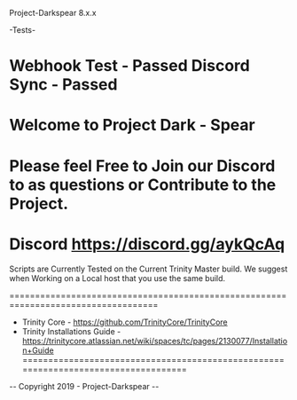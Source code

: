 Project-Darkspear
8.x.x

-Tests-

Webhook Test	- Passed
Discord Sync	- Passed
================================
Welcome to Project Dark - Spear
================================

Please feel Free to Join our Discord to as questions or Contribute to the Project.
==============================
Discord
https://discord.gg/aykQcAq
==============================


Scripts are Currently Tested on the Current Trinity Master build.
We suggest when Working on a Local host that you use the same build.

===================================================================================
- Trinity Core - 
https://github.com/TrinityCore/TrinityCore
- Trinity Installations Guide - 
https://trinitycore.atlassian.net/wiki/spaces/tc/pages/2130077/Installation+Guide
===================================================================================




-- Copyright 2019 - Project-Darkspear --